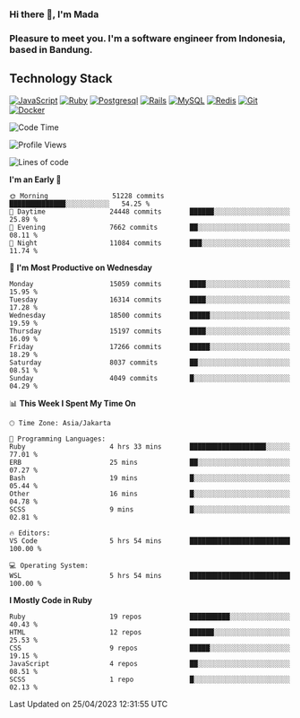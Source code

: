 ### Hi there 👋, I'm Mada
### Pleasure to meet you. I'm a software engineer from Indonesia, based in Bandung.

## Technology Stack

[![JavaScript](https://img.shields.io/badge/-JavaScript-%23F7DF1C?style=flat-square&logo=javascript&logoColor=000000&labelColor=%23F7DF1C&color=%23FFCE5A)](https://www.javascript.com/)
[![Ruby](https://img.shields.io/badge/Ruby-CC342D?style=flat-square&logo=ruby&logoColor=white)](https://www.ruby-lang.org/en/)
[![Postgresql](https://img.shields.io/badge/PostgreSQL-316192?style=flat-square&logo=postgresql&logoColor=ffffff)](https://www.postgresql.org/)
[![Rails](https://img.shields.io/badge/Ruby_on_Rails-CC0000?style=flat-square&logo=ruby-on-rails&logoColor=white)](https://rubyonrails.org/)
[![MySQL](https://img.shields.io/badge/-MySQL-4479A1?style=flat-square&logo=MySQL&logoColor=ffffff)](https://www.mysql.com/)
[![Redis](https://img.shields.io/badge/-Redis-DC382D?style=flat-square&logo=Redis&logoColor=ffffff)](https://redis.io/)
[![Git](https://img.shields.io/badge/-Git-%23F05032?style=flat-square&logo=git&logoColor=%23ffffff)](https://git-scm.com/)
[![Docker](https://img.shields.io/badge/-Docker-2496ED?style=flat-square&logo=docker&logoColor=ffffff)](https://www.docker.com/)
<!--
**madaarya/madaarya** is a ✨ _special_ ✨ repository because its `README.md` (this file) appears on your GitHub profile.

Here are some ideas to get you started:

- 🔭 I’m currently working on ...
- 🌱 I’m currently learning ...
- 👯 I’m looking to collaborate on ...
- 🤔 I’m looking for help with ...
- 💬 Ask me about ...
- 📫 How to reach me: ...
- 😄 Pronouns: ...
- ⚡ Fun fact: ...
-->
<!--START_SECTION:waka-->
![Code Time](http://img.shields.io/badge/Code%20Time-5%2C339%20hrs%2044%20mins-blue)

![Profile Views](http://img.shields.io/badge/Profile%20Views-0-blue)

![Lines of code](https://img.shields.io/badge/From%20Hello%20World%20I%27ve%20Written-36.5%20million%20lines%20of%20code-blue)

**I'm an Early 🐤** 

```text
🌞 Morning                51228 commits       ██████████████░░░░░░░░░░░   54.25 % 
🌆 Daytime                24448 commits       ██████░░░░░░░░░░░░░░░░░░░   25.89 % 
🌃 Evening                7662 commits        ██░░░░░░░░░░░░░░░░░░░░░░░   08.11 % 
🌙 Night                  11084 commits       ███░░░░░░░░░░░░░░░░░░░░░░   11.74 % 
```
📅 **I'm Most Productive on Wednesday** 

```text
Monday                   15059 commits       ████░░░░░░░░░░░░░░░░░░░░░   15.95 % 
Tuesday                  16314 commits       ████░░░░░░░░░░░░░░░░░░░░░   17.28 % 
Wednesday                18500 commits       █████░░░░░░░░░░░░░░░░░░░░   19.59 % 
Thursday                 15197 commits       ████░░░░░░░░░░░░░░░░░░░░░   16.09 % 
Friday                   17266 commits       █████░░░░░░░░░░░░░░░░░░░░   18.29 % 
Saturday                 8037 commits        ██░░░░░░░░░░░░░░░░░░░░░░░   08.51 % 
Sunday                   4049 commits        █░░░░░░░░░░░░░░░░░░░░░░░░   04.29 % 
```


📊 **This Week I Spent My Time On** 

```text
🕑︎ Time Zone: Asia/Jakarta

💬 Programming Languages: 
Ruby                     4 hrs 33 mins       ███████████████████░░░░░░   77.01 % 
ERB                      25 mins             ██░░░░░░░░░░░░░░░░░░░░░░░   07.27 % 
Bash                     19 mins             █░░░░░░░░░░░░░░░░░░░░░░░░   05.44 % 
Other                    16 mins             █░░░░░░░░░░░░░░░░░░░░░░░░   04.78 % 
SCSS                     9 mins              █░░░░░░░░░░░░░░░░░░░░░░░░   02.81 % 

🔥 Editors: 
VS Code                  5 hrs 54 mins       █████████████████████████   100.00 % 

💻 Operating System: 
WSL                      5 hrs 54 mins       █████████████████████████   100.00 % 
```

**I Mostly Code in Ruby** 

```text
Ruby                     19 repos            ██████████░░░░░░░░░░░░░░░   40.43 % 
HTML                     12 repos            ██████░░░░░░░░░░░░░░░░░░░   25.53 % 
CSS                      9 repos             █████░░░░░░░░░░░░░░░░░░░░   19.15 % 
JavaScript               4 repos             ██░░░░░░░░░░░░░░░░░░░░░░░   08.51 % 
SCSS                     1 repo              █░░░░░░░░░░░░░░░░░░░░░░░░   02.13 % 
```




 Last Updated on 25/04/2023 12:31:55 UTC
<!--END_SECTION:waka-->
